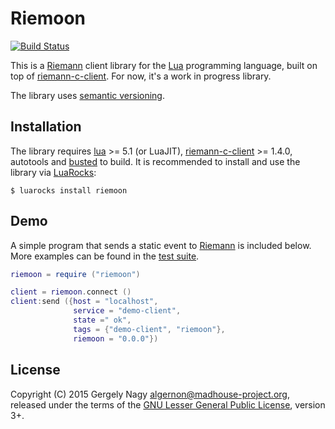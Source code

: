 Riemoon
=======

[![Build Status](https://img.shields.io/travis/algernon/riemoon/master.svg?style=flat-square)](https://travis-ci.org/algernon/riemoon)

This is a [Riemann][riemann] client library for the [Lua][lua]
programming language, built on top of [riemann-c-client][rcc]. For
now, it's a work in progress library.

 [riemann]: http://riemann.io/
 [lua]: http://lua.org/
 [rcc]: https://github.com/algernon/riemann-c-client

The library uses [semantic versioning][semver].

 [semver]: http://semver.org/

Installation
------------

The library requires [lua][lua] >= 5.1 (or LuaJIT), [riemann-c-client][rcc] >=
1.4.0, autotools and [busted][busted] to build. It is recommended to install and
use the library via [LuaRocks][luarocks]:

    $ luarocks install riemoon

 [busted]: http://olivinelabs.com/busted/
 [luarocks]: http://luarocks.org/

Demo
----

A simple program that sends a static event to [Riemann][riemann] is
included below. More examples can be found in the [test suite][tests].

 [tests]: https://github.com/algernon/riemoon/tree/master/tests

```lua
riemoon = require ("riemoon")

client = riemoon.connect ()
client:send ({host = "localhost",
              service = "demo-client",
              state =" ok",
              tags = {"demo-client", "riemoon"},
              riemoon = "0.0.0"})
```

License
-------

Copyright (C) 2015 Gergely Nagy <algernon@madhouse-project.org>,
released under the terms of the
[GNU Lesser General Public License][lgpl], version 3+.

 [lgpl]: http://www.gnu.org/licenses/lgpl.html

